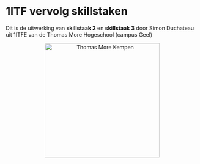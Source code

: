 # 1ITF vervolg skillstaken 
Dit is de uitwerking van **skillstaak 2** en **skillstaak 3** door Simon Duchateau uit 1ITFE van de Thomas More Hogeschool (campus Geel)
<p align="center">
    <img src="https://www.thomasmore.be/themes/wundertheme/logo.svg" alt="Thomas More Kempen" width="300" />
</p>

